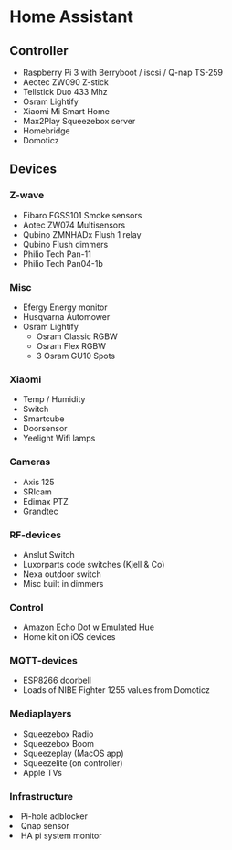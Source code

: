 <H1>Home Assistant</H1>

<h2>Controller</h2>
<UL>
<li>Raspberry Pi 3 with Berryboot / iscsi / Q-nap TS-259
<li>Aeotec ZW090 Z-stick
<li>Tellstick Duo 433 Mhz
<li>Osram Lightify
<li>Xiaomi Mi Smart Home
<li>Max2Play Squeezebox server
<li>Homebridge
<li>Domoticz
</UL>


<H2>Devices</H2>
<H3>Z-wave</H3>
<UL>
<li>Fibaro FGSS101 Smoke sensors
<li>Aotec ZW074 Multisensors
<Li>Qubino ZMNHADx Flush 1 relay
<li>Qubino Flush dimmers
<li>Philio Tech Pan-11
<li>Philio Tech Pan04-1b
</UL>

<H3>Misc</H3>
<ul>
<li>Efergy Energy monitor
<li>Husqvarna Automower
<li>Osram Lightify
<ul>
<li>Osram Classic RGBW
<Li>Osram Flex RGBW
<li>3 Osram GU10 Spots
</ul>
</ul>

<H3>Xiaomi</H3>
<ul>
<li>Temp / Humidity
<li>Switch
<li>Smartcube
<li>Doorsensor
<li>Yeelight Wifi lamps
</ul>

<H3>Cameras</H3>
<ul>
<li>Axis 125
<li>SRIcam
<li>Edimax PTZ
<li>Grandtec 
</ul>

<H3>RF-devices</h3>
<ul>
<li>Anslut Switch
<li>Luxorparts code switches (Kjell & Co)
<li>Nexa outdoor switch
<li>Misc built in dimmers
</ul>

<H3>Control</h3>
<ul>
<li>Amazon Echo Dot w Emulated Hue
<li>Home kit on iOS devices
</ul>

<H3>MQTT-devices</h3>
<ul>
<li>ESP8266 doorbell
<li>Loads of NIBE Fighter 1255 values from Domoticz
</ul>


<H3>Mediaplayers</h3>
<ul>
<li>Squeezebox Radio
<li>Squeezebox Boom
<li>Squeezeplay (MacOS app)
<li>Squeezelite (on controller)
<li>Apple TVs
</ul>

<h3>Infrastructure</h3
<ul>
<li>Pi-hole adblocker
<li>Qnap sensor
<li>HA pi system monitor
</ul>
